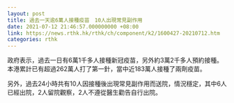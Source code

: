 ```yaml
---
layout: post
title: 過去一天逾6萬人接種疫苗　10人出現常見副作用
date: 2021-07-12 21:46:57.000000000 +08:00
link: https://news.rthk.hk/rthk/ch/component/k2/1600427-20210712.htm
categories: rthk
---
```


政府表示，過去一日有6萬1千多人接種新冠疫苗，另外約3萬2千多人預約接種。本港累計已有超過262萬人打了第一針，當中近183萬人接種了兩劑疫苗。

另外，過去24小時共有10人因接種後出現常見副作用而送院，情況穩定，其中6人已經出院，2人留院觀察，2人不遵從醫生勸告自行出院。
